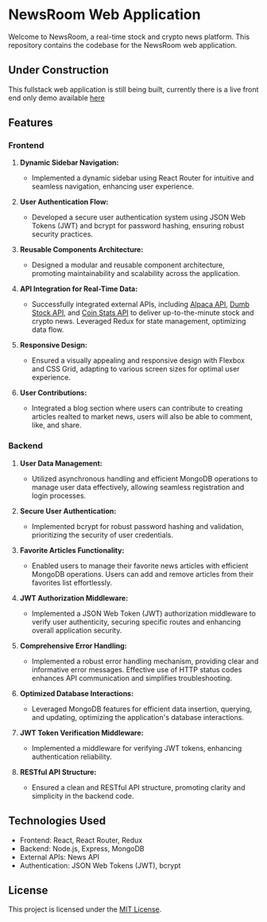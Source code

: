 # NewsRoom Web Application

Welcome to NewsRoom, a real-time stock and crypto news platform. This repository contains the codebase for the NewsRoom web application.

## Under Construction 
This fullstack web application is still being built, currently there is a live front end only demo available [here](https://dem0-news-app.netlify.app/)


## Features

### Frontend

1. **Dynamic Sidebar Navigation:**
   - Implemented a dynamic sidebar using React Router for intuitive and seamless navigation, enhancing user experience.

2. **User Authentication Flow:**
   - Developed a secure user authentication system using JSON Web Tokens (JWT) and bcrypt for password hashing, ensuring robust security practices.

3. **Reusable Components Architecture:**
   - Designed a modular and reusable component architecture, promoting maintainability and scalability across the application.

4. **API Integration for Real-Time Data:**
   - Successfully integrated external APIs, including [Alpaca API](https://docs.alpaca.markets/docs/api-references), [Dumb Stock API](https://dumbstockapi.com/), and [Coin Stats API](https://openapi.coinstats.app/) to deliver up-to-the-minute stock and crypto news. Leveraged Redux for state management, optimizing data flow.

5. **Responsive Design:**
   - Ensured a visually appealing and responsive design with Flexbox and CSS Grid, adapting to various screen sizes for optimal user experience.

6. **User Contributions:**
   - Integrated a blog section where users can contribute to creating articles realted to market news, users will also be able to comment, like, and share. 

### Backend

1. **User Data Management:**
   - Utilized asynchronous handling and efficient MongoDB operations to manage user data effectively, allowing seamless registration and login processes.

2. **Secure User Authentication:**
   - Implemented bcrypt for robust password hashing and validation, prioritizing the security of user credentials.

3. **Favorite Articles Functionality:**
   - Enabled users to manage their favorite news articles with efficient MongoDB operations. Users can add and remove articles from their favorites list effortlessly.

4. **JWT Authorization Middleware:**
   - Implemented a JSON Web Token (JWT) authorization middleware to verify user authenticity, securing specific routes and enhancing overall application security.

5. **Comprehensive Error Handling:**
   - Implemented a robust error handling mechanism, providing clear and informative error messages. Effective use of HTTP status codes enhances API communication and simplifies troubleshooting.

6. **Optimized Database Interactions:**
   - Leveraged MongoDB features for efficient data insertion, querying, and updating, optimizing the application's database interactions.

7. **JWT Token Verification Middleware:**
   - Implemented a middleware for verifying JWT tokens, enhancing authentication reliability.

8. **RESTful API Structure:**
   - Ensured a clean and RESTful API structure, promoting clarity and simplicity in the backend code.

## Technologies Used

- Frontend: React, React Router, Redux
- Backend: Node.js, Express, MongoDB
- External APIs: News API
- Authentication: JSON Web Tokens (JWT), bcrypt

## License

This project is licensed under the [MIT License](LICENSE).

